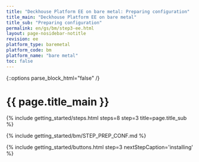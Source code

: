 ```yaml
---
title: "Deckhouse Platform EE on bare metal: Preparing configuration"
title_main: "Deckhouse Platform EE on bare metal"
title_sub: "Preparing configuration"
permalink: en/gs/bm/step3-ee.html
layout: page-nosidebar-notitle
revision: ee
platform_type: baremetal
platform_code: bm
platform_name: "bare metal"
toc: false
---
```


<link rel="stylesheet" type="text/css" href='{{ assets["getting-started.css"].digest_path }}' />
<script type="text/javascript" src='{{ assets["getting-started.js"].digest_path }}'></script>

{::options parse_block_html="false" /}

<h1 class="docs__title">{{ page.title_main }}</h1>
{% include getting_started/steps.html steps=8 step=3 title=page.title_sub %}

{% include getting_started/bm/STEP_PREP_CONF.md %}

{% include getting_started/buttons.html step=3 nextStepCaption='installing' %}
